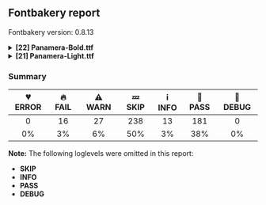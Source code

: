 ## Fontbakery report

Fontbakery version: 0.8.13

<details><summary><b>[22] Panamera-Bold.ttf</b></summary><div><details><summary>🔥 <b>FAIL:</b> Check the OS/2 usWeightClass is appropriate for the font's best SubFamily name. (<a href="https://font-bakery.readthedocs.io/en/stable/fontbakery/profiles/googlefonts.html#com.google.fonts/check/usweightclass">com.google.fonts/check/usweightclass</a>)</summary><div>


* 🔥 **FAIL** Best SubFamily name is 'Bold'. Expected OS/2 usWeightClass is 700, got 400. [code: bad-value]
</div></details><details><summary>🔥 <b>FAIL:</b> Check copyright namerecords match license file. (<a href="https://font-bakery.readthedocs.io/en/stable/fontbakery/profiles/googlefonts.html#com.google.fonts/check/name/license">com.google.fonts/check/name/license</a>)</summary><div>


* 🔥 **FAIL** Font lacks NameID 13 (LICENSE DESCRIPTION). A proper licensing entry must be set. [code: missing]
</div></details><details><summary>🔥 <b>FAIL:</b> Check font follows the Google Fonts vertical metric schema (<a href="https://font-bakery.readthedocs.io/en/stable/fontbakery/profiles/googlefonts.html#com.google.fonts/check/vertical_metrics">com.google.fonts/check/vertical_metrics</a>)</summary><div>


* 🔥 **FAIL** OS/2.sTypoLineGap is "300" it should be 0 [code: bad-OS/2.sTypoLineGap]
</div></details><details><summary>🔥 <b>FAIL:</b> Name table records must not have trailing spaces. (<a href="https://font-bakery.readthedocs.io/en/stable/fontbakery/profiles/universal.html#com.google.fonts/check/name/trailing_spaces">com.google.fonts/check/name/trailing_spaces</a>)</summary><div>


* 🔥 **FAIL** Name table record with key = (3, 1, 1033, 256) has trailing spaces that must be removed: 'Alternate aName: ' [code: trailing-space]
* 🔥 **FAIL** Name table record with key = (3, 1, 1033, 257) has trailing spaces that must be removed: 'Alternate fName: ' [code: trailing-space]
</div></details><details><summary>🔥 <b>FAIL:</b> Checking OS/2 usWinAscent & usWinDescent. (<a href="https://font-bakery.readthedocs.io/en/stable/fontbakery/profiles/universal.html#com.google.fonts/check/family/win_ascent_and_descent">com.google.fonts/check/family/win_ascent_and_descent</a>)</summary><div>


* 🔥 **FAIL** OS/2.usWinAscent value should be equal or greater than 1263, but got 1000 instead [code: ascent]
* 🔥 **FAIL** OS/2.usWinDescent value should be equal or greater than 414, but got 200 instead. [code: descent]
</div></details><details><summary>🔥 <b>FAIL:</b> Checking OS/2 Metrics match hhea Metrics. (<a href="https://font-bakery.readthedocs.io/en/stable/fontbakery/profiles/universal.html#com.google.fonts/check/os2_metrics_match_hhea">com.google.fonts/check/os2_metrics_match_hhea</a>)</summary><div>


* 🔥 **FAIL** OS/2 sTypoLineGap (300) and hhea lineGap (0) must be equal. [code: lineGap]
</div></details><details><summary>🔥 <b>FAIL:</b> Do we have the latest version of FontBakery installed? (<a href="https://font-bakery.readthedocs.io/en/stable/fontbakery/profiles/universal.html#com.google.fonts/check/fontbakery_version">com.google.fonts/check/fontbakery_version</a>)</summary><div>


* 🔥 **FAIL** Current Font Bakery version is 0.8.13, while a newer 0.9.0 is already available. Please upgrade it with 'pip install -U fontbakery' [code: outdated-fontbakery]
</div></details><details><summary>🔥 <b>FAIL:</b> Ensure soft_dotted characters lose their dot when combined with marks that replace the dot. (<a href="https://font-bakery.readthedocs.io/en/stable/fontbakery/profiles/universal.html#com.google.fonts/check/soft_dotted">com.google.fonts/check/soft_dotted</a>)</summary><div>


* 🔥 **FAIL** The dot of soft dotted characters used in orthographies must disappear in the following strings: i̊ i̋ į̀ į́ į̂ į̃ į̄ į̌ ị̀ ị́ ị̂ ị̃ ị̄

The dot of soft dotted characters should disappear in other cases, for example: i̇ ǐ i̒ i̦̇ i̦̊ i̦̋ ǐ̦ i̦̒ i̧̇ i̧̊ i̧̋ ǐ̧ i̧̒ i̮̇ i̮̊ i̮̋ ǐ̮ i̮̒ i̱̇ i̱̊ [code: soft-dotted]
</div></details><details><summary>⚠ <b>WARN:</b> Checking OS/2 achVendID. (<a href="https://font-bakery.readthedocs.io/en/stable/fontbakery/profiles/googlefonts.html#com.google.fonts/check/vendor_id">com.google.fonts/check/vendor_id</a>)</summary><div>


* ⚠ **WARN** OS/2 VendorID value 'NONE' is not yet recognized. If you registered it recently, then it's safe to ignore this warning message. Otherwise, you should set it to your own unique 4 character code, and register it with Microsoft at https://www.microsoft.com/typography/links/vendorlist.aspx
 [code: unknown]
</div></details><details><summary>⚠ <b>WARN:</b> Are there caret positions declared for every ligature? (<a href="https://font-bakery.readthedocs.io/en/stable/fontbakery/profiles/googlefonts.html#com.google.fonts/check/ligature_carets">com.google.fonts/check/ligature_carets</a>)</summary><div>


* ⚠ **WARN** This font lacks caret position values for ligature glyphs on its GDEF table. [code: lacks-caret-pos]
</div></details><details><summary>⚠ <b>WARN:</b> Is there kerning info for non-ligated sequences? (<a href="https://font-bakery.readthedocs.io/en/stable/fontbakery/profiles/googlefonts.html#com.google.fonts/check/kerning_for_non_ligated_sequences">com.google.fonts/check/kerning_for_non_ligated_sequences</a>)</summary><div>


* ⚠ **WARN** GPOS table lacks kerning info for the following non-ligated sequences:

	- f + f

	- f + l

	- l + f

	- f + i 

	- i + l [code: lacks-kern-info]
</div></details><details><summary>⚠ <b>WARN:</b> Ensure fonts have ScriptLangTags declared on the 'meta' table. (<a href="https://font-bakery.readthedocs.io/en/stable/fontbakery/profiles/googlefonts.html#com.google.fonts/check/meta/script_lang_tags">com.google.fonts/check/meta/script_lang_tags</a>)</summary><div>


* ⚠ **WARN** This font file does not have a 'meta' table. [code: lacks-meta-table]
</div></details><details><summary>⚠ <b>WARN:</b> Check font contains no unreachable glyphs (<a href="https://font-bakery.readthedocs.io/en/stable/fontbakery/profiles/universal.html#com.google.fonts/check/unreachable_glyphs">com.google.fonts/check/unreachable_glyphs</a>)</summary><div>


* ⚠ **WARN** The following glyphs could not be reached by codepoint or substitution rules:

	- IJacute

	- uni01CE.ss01

	- uni030C.alt 

	- whiteCtircle
 [code: unreachable-glyphs]
</div></details><details><summary>⚠ <b>WARN:</b> Check if each glyph has the recommended amount of contours. (<a href="https://font-bakery.readthedocs.io/en/stable/fontbakery/profiles/universal.html#com.google.fonts/check/contour_count">com.google.fonts/check/contour_count</a>)</summary><div>


* ⚠ **WARN** This check inspects the glyph outlines and detects the total number of contours in each of them. The expected values are infered from the typical ammounts of contours observed in a large collection of reference font families. The divergences listed below may simply indicate a significantly different design on some of your glyphs. On the other hand, some of these may flag actual bugs in the font such as glyphs mapped to an incorrect codepoint. Please consider reviewing the design and codepoint assignment of these to make sure they are correct.

The following glyphs do not have the recommended number of contours:

	- Glyph name: uni00AD	Contours detected: 1	Expected: 0

	- Glyph name: ae	Contours detected: 4	Expected: 3

	- Glyph name: aogonek	Contours detected: 3	Expected: 2

	- Glyph name: eogonek	Contours detected: 3	Expected: 2

	- Glyph name: oe	Contours detected: 4	Expected: 3

	- Glyph name: Uogonek	Contours detected: 2	Expected: 1

	- Glyph name: uogonek	Contours detected: 2	Expected: 1

	- Glyph name: uni01EA	Contours detected: 3	Expected: 2

	- Glyph name: uni01EB	Contours detected: 3	Expected: 2

	- Glyph name: aeacute	Contours detected: 5	Expected: 4

	- Glyph name: uni1E08	Contours detected: 3	Expected: 2

	- Glyph name: uni1E09	Contours detected: 3	Expected: 2

	- Glyph name: uni1E1C	Contours detected: 3	Expected: 2

	- Glyph name: uni1E1D	Contours detected: 4	Expected: 3

	- Glyph name: Uogonek	Contours detected: 2	Expected: 1

	- Glyph name: ae	Contours detected: 4	Expected: 3

	- Glyph name: aeacute	Contours detected: 5	Expected: 4

	- Glyph name: aogonek	Contours detected: 3	Expected: 2

	- Glyph name: eogonek	Contours detected: 3	Expected: 2

	- Glyph name: fi	Contours detected: 1	Expected: 3

	- Glyph name: oe	Contours detected: 4	Expected: 3

	- Glyph name: uni00AD	Contours detected: 1	Expected: 0

	- Glyph name: uni1E08	Contours detected: 3	Expected: 2

	- Glyph name: uni1E09	Contours detected: 3	Expected: 2

	- Glyph name: uni1E1C	Contours detected: 3	Expected: 2

	- Glyph name: uni1E1D	Contours detected: 4	Expected: 3 

	- Glyph name: uogonek	Contours detected: 2	Expected: 1
 [code: contour-count]
</div></details><details><summary>⚠ <b>WARN:</b> Does the font contain a soft hyphen? (<a href="https://font-bakery.readthedocs.io/en/stable/fontbakery/profiles/universal.html#com.google.fonts/check/soft_hyphen">com.google.fonts/check/soft_hyphen</a>)</summary><div>


* ⚠ **WARN** This font has a 'Soft Hyphen' character. [code: softhyphen]
</div></details><details><summary>⚠ <b>WARN:</b> Ensure dotted circle glyph is present and can attach marks. (<a href="https://font-bakery.readthedocs.io/en/stable/fontbakery/profiles/universal.html#com.google.fonts/check/dotted_circle">com.google.fonts/check/dotted_circle</a>)</summary><div>


* ⚠ **WARN** No dotted circle glyph present [code: missing-dotted-circle]
</div></details><details><summary>⚠ <b>WARN:</b> Check math signs have the same width. (<a href="https://font-bakery.readthedocs.io/en/stable/fontbakery/profiles/universal.html#com.google.fonts/check/math_signs_width">com.google.fonts/check/math_signs_width</a>)</summary><div>


* ⚠ **WARN** The most common width is 600 among a set of 11 math glyphs.
The following math glyphs have a different width, though:

Width = 667:
logicalnot

Width = 820:
minus
 [code: width-outliers]
</div></details><details><summary>⚠ <b>WARN:</b> Checking Vertical Metric Linegaps. (<a href="https://font-bakery.readthedocs.io/en/stable/fontbakery/profiles/universal.html#com.google.fonts/check/linegaps">com.google.fonts/check/linegaps</a>)</summary><div>


* ⚠ **WARN** OS/2 sTypoLineGap is not equal to 0. [code: OS/2]
</div></details><details><summary>⚠ <b>WARN:</b> Are there any misaligned on-curve points? (<a href="https://font-bakery.readthedocs.io/en/stable/fontbakery/profiles/<Section: Outline Correctness Checks>.html#com.google.fonts/check/outline_alignment_miss">com.google.fonts/check/outline_alignment_miss</a>)</summary><div>


* ⚠ **WARN** The following glyphs have on-curve points which have potentially incorrect y coordinates:

	* numbersign (U+0023): X=523.0,Y=-2.0 (should be at baseline 0?)

	* numbersign (U+0023): X=366.0,Y=-2.0 (should be at baseline 0?)

	* numbersign (U+0023): X=218.0,Y=-2.0 (should be at baseline 0?)

	* numbersign (U+0023): X=62.0,Y=-2.0 (should be at baseline 0?)

	* dollar (U+0024): X=385.0,Y=702.0 (should be at cap-height 700?)

	* ampersand (U+0026): X=636.5,Y=2.0 (should be at baseline 0?)

	* ampersand (U+0026): X=457.0,Y=1.5 (should be at baseline 0?)

	* colon (U+003A): X=45.0,Y=-1.0 (should be at baseline 0?)

	* colon (U+003A): X=225.0,Y=-1.0 (should be at baseline 0?)

	* semicolon (U+003B): X=133.0,Y=2.0 (should be at baseline 0?)

	* semicolon (U+003B): X=71.0,Y=2.0 (should be at baseline 0?)

	* semicolon (U+003B): X=249.0,Y=2.0 (should be at baseline 0?)

	* question (U+003F): X=172.5,Y=701.5 (should be at cap-height 700?)

	* M (U+004D): X=243.0,Y=701.0 (should be at cap-height 700?)

	* M (U+004D): X=691.0,Y=701.0 (should be at cap-height 700?)

	* f (U+0066): X=7.0,Y=501.0 (should be at x-height 500?)

	* f (U+0066): X=93.0,Y=501.0 (should be at x-height 500?)

	* f (U+0066): X=274.0,Y=501.0 (should be at x-height 500?)

	* f (U+0066): X=402.0,Y=501.0 (should be at x-height 500?)

	* sterling (U+00A3): X=250.0,Y=700.5 (should be at cap-height 700?)

	* section (U+00A7): X=148.0,Y=-199.5 (should be at descender -200?)

	* plusminus (U+00B1): X=36.0,Y=-1.0 (should be at baseline 0?)

	* plusminus (U+00B1): X=563.0,Y=-1.0 (should be at baseline 0?)

	* uni00B2 (U+00B2): X=119.0,Y=698.0 (should be at cap-height 700?)

	* cedilla (U+00B8): X=200.0,Y=-198.0 (should be at descender -200?)

	* questiondown (U+00BF): X=340.5,Y=-198.5 (should be at descender -200?)

	* Ccedilla (U+00C7): X=297.0,Y=-198.0 (should be at descender -200?)

	* ccedilla (U+00E7): X=195.0,Y=-198.0 (should be at descender -200?)

	* eth (U+00F0): X=346.0,Y=698.0 (should be at cap-height 700?)

	* divide (U+00F7): X=207.0,Y=-1.0 (should be at baseline 0?)

	* divide (U+00F7): X=387.0,Y=-1.0 (should be at baseline 0?)

	* Lcaron (U+013D): X=430.0,Y=701.0 (should be at cap-height 700?)

	* Scedilla (U+015E): X=204.0,Y=-198.0 (should be at descender -200?)

	* scedilla (U+015F): X=150.0,Y=-198.0 (should be at descender -200?)

	* uni0162 (U+0162): X=242.0,Y=-198.0 (should be at descender -200?)

	* uni0163 (U+0163): X=161.0,Y=-198.0 (should be at descender -200?)

	* uni0327 (U+0327): X=200.0,Y=-198.0 (should be at descender -200?)

	* uni1E08 (U+1E08): X=297.0,Y=-198.0 (should be at descender -200?)

	* uni1E09 (U+1E09): X=195.0,Y=-198.0 (should be at descender -200?)

	* uni1E1C (U+1E1C): X=236.0,Y=-198.0 (should be at descender -200?)

	* uni1E1D (U+1E1D): X=185.0,Y=-198.0 (should be at descender -200?)

	* uni1E42 (U+1E42): X=243.0,Y=701.0 (should be at cap-height 700?)

	* uni1E42 (U+1E42): X=691.0,Y=701.0 (should be at cap-height 700?)

	* uni2088 (U+2088): X=173.0,Y=-2.0 (should be at baseline 0?)

	* uni2088 (U+2088): X=173.0,Y=-2.0 (should be at baseline 0?)

	* uni2105 (U+2105): X=335.5,Y=701.5 (should be at cap-height 700?)

	* uni2106 (U+2106): X=335.5,Y=701.5 (should be at cap-height 700?)

	* trademark (U+2122): X=405.0,Y=698.0 (should be at cap-height 700?)

	* trademark (U+2122): X=515.0,Y=699.0 (should be at cap-height 700?)

	* trademark (U+2122): X=702.0,Y=699.0 (should be at cap-height 700?)

	* trademark (U+2122): X=811.0,Y=698.0 (should be at cap-height 700?)

	* trademark (U+2122): X=65.0,Y=698.0 (should be at cap-height 700?)

	* trademark (U+2122): X=352.0,Y=698.0 (should be at cap-height 700?)

	* partialdiff (U+2202): X=169.0,Y=-0.5 (should be at baseline 0?)

	* product (U+220F): X=1.0,Y=699.0 (should be at cap-height 700?)

	* product (U+220F): X=687.0,Y=699.0 (should be at cap-height 700?)

	* summation (U+2211): X=60.0,Y=699.0 (should be at cap-height 700?) 

	* summation (U+2211): X=678.0,Y=699.0 (should be at cap-height 700?) [code: found-misalignments]
</div></details><details><summary>⚠ <b>WARN:</b> Do any segments have colinear vectors? (<a href="https://font-bakery.readthedocs.io/en/stable/fontbakery/profiles/<Section: Outline Correctness Checks>.html#com.google.fonts/check/outline_colinear_vectors">com.google.fonts/check/outline_colinear_vectors</a>)</summary><div>


* ⚠ **WARN** The following glyphs have colinear vectors:

	* b (U+0062): L<<183.0,83.0>--<188.0,26.0>> -> L<<188.0,26.0>--<188.0,0.0>>

	* b (U+0062): L<<188.0,700.0>--<188.0,490.0>> -> L<<188.0,490.0>--<181.0,409.0>>

	* d (U+0064): L<<450.0,0.0>--<450.0,26.0>> -> L<<450.0,26.0>--<455.0,83.0>>

	* d (U+0064): L<<457.0,409.0>--<450.0,490.0>> -> L<<450.0,490.0>--<450.0,700.0>>

	* dcaron (U+010F): L<<450.0,0.0>--<450.0,26.0>> -> L<<450.0,26.0>--<455.0,83.0>>

	* dcaron (U+010F): L<<457.0,409.0>--<450.0,490.0>> -> L<<450.0,490.0>--<450.0,700.0>>

	* dcroat (U+0111): L<<450.0,0.0>--<450.0,26.0>> -> L<<450.0,26.0>--<455.0,83.0>>

	* dcroat (U+0111): L<<457.0,409.0>--<450.0,490.0>> -> L<<450.0,490.0>--<450.0,538.0>>

	* dmacronbelow (U+1E0F): L<<450.0,0.0>--<450.0,26.0>> -> L<<450.0,26.0>--<455.0,83.0>>

	* dmacronbelow (U+1E0F): L<<457.0,409.0>--<450.0,490.0>> -> L<<450.0,490.0>--<450.0,700.0>>

	* eng (U+014B): L<<570.0,294.0>--<570.0,0.0>> -> L<<570.0,0.0>--<570.0,-65.0>>

	* exclam (U+0021): L<<244.0,730.0>--<243.0,577.0>> -> L<<243.0,577.0>--<223.0,218.0>>

	* exclam (U+0021): L<<87.0,218.0>--<66.0,577.0>> -> L<<66.0,577.0>--<66.0,730.0>>

	* exclamdown (U+00A1): L<<223.0,322.0>--<243.0,-37.0>> -> L<<243.0,-37.0>--<244.0,-190.0>>

	* exclamdown (U+00A1): L<<66.0,-190.0>--<66.0,-37.0>> -> L<<66.0,-37.0>--<87.0,322.0>>

	* g (U+0067): L<<450.0,8.0>--<450.0,43.0>> -> L<<450.0,43.0>--<454.0,84.0>>

	* g (U+0067): L<<455.0,417.0>--<450.0,474.0>> -> L<<450.0,474.0>--<450.0,500.0>>

	* gbreve (U+011F): L<<450.0,8.0>--<450.0,43.0>> -> L<<450.0,43.0>--<454.0,84.0>>

	* gbreve (U+011F): L<<455.0,417.0>--<450.0,474.0>> -> L<<450.0,474.0>--<450.0,500.0>>

	* gcaron (U+01E7): L<<450.0,8.0>--<450.0,43.0>> -> L<<450.0,43.0>--<454.0,84.0>>

	* gcaron (U+01E7): L<<455.0,417.0>--<450.0,474.0>> -> L<<450.0,474.0>--<450.0,500.0>>

	* gcircumflex (U+011D): L<<450.0,8.0>--<450.0,43.0>> -> L<<450.0,43.0>--<454.0,84.0>>

	* gcircumflex (U+011D): L<<455.0,417.0>--<450.0,474.0>> -> L<<450.0,474.0>--<450.0,500.0>>

	* gdotaccent (U+0121): L<<450.0,8.0>--<450.0,43.0>> -> L<<450.0,43.0>--<454.0,84.0>>

	* gdotaccent (U+0121): L<<455.0,417.0>--<450.0,474.0>> -> L<<450.0,474.0>--<450.0,500.0>>

	* p (U+0070): L<<181.0,91.0>--<188.0,10.0>> -> L<<188.0,10.0>--<188.0,-200.0>>

	* p (U+0070): L<<188.0,500.0>--<188.0,474.0>> -> L<<188.0,474.0>--<183.0,417.0>>

	* q (U+0071): L<<450.0,-200.0>--<450.0,10.0>> -> L<<450.0,10.0>--<457.0,91.0>>

	* q (U+0071): L<<455.0,417.0>--<450.0,474.0>> -> L<<450.0,474.0>--<450.0,500.0>>

	* uni0123 (U+0123): L<<450.0,8.0>--<450.0,43.0>> -> L<<450.0,43.0>--<454.0,84.0>>

	* uni0123 (U+0123): L<<455.0,417.0>--<450.0,474.0>> -> L<<450.0,474.0>--<450.0,500.0>>

	* uni1E0D (U+1E0D): L<<450.0,0.0>--<450.0,26.0>> -> L<<450.0,26.0>--<455.0,83.0>>

	* uni1E0D (U+1E0D): L<<457.0,409.0>--<450.0,490.0>> -> L<<450.0,490.0>--<450.0,700.0>>

	* uni1E21 (U+1E21): L<<450.0,8.0>--<450.0,43.0>> -> L<<450.0,43.0>--<454.0,84.0>> 

	* uni1E21 (U+1E21): L<<455.0,417.0>--<450.0,474.0>> -> L<<450.0,474.0>--<450.0,500.0>> [code: found-colinear-vectors]
</div></details><details><summary>⚠ <b>WARN:</b> Do outlines contain any jaggy segments? (<a href="https://font-bakery.readthedocs.io/en/stable/fontbakery/profiles/<Section: Outline Correctness Checks>.html#com.google.fonts/check/outline_jaggy_segments">com.google.fonts/check/outline_jaggy_segments</a>)</summary><div>


* ⚠ **WARN** The following glyphs have jaggy segments:

	* Ccedilla (U+00C7): L<<423.0,7.0>--<391.0,-49.0>>/B<<391.0,-49.0>-<398.0,-40.0>-<412.5,-33.5>> = 8.13010235415596

	* Scedilla (U+015E): L<<330.0,7.0>--<298.0,-49.0>>/B<<298.0,-49.0>-<305.0,-40.0>-<319.5,-33.5>> = 8.13010235415596

	* ccedilla (U+00E7): L<<321.0,7.0>--<289.0,-49.0>>/B<<289.0,-49.0>-<296.0,-40.0>-<310.5,-33.5>> = 8.13010235415596

	* cedilla (U+00B8): L<<326.0,7.0>--<294.0,-49.0>>/B<<294.0,-49.0>-<301.0,-40.0>-<315.5,-33.5>> = 8.13010235415596

	* scedilla (U+015F): L<<276.0,7.0>--<244.0,-49.0>>/B<<244.0,-49.0>-<251.0,-40.0>-<265.5,-33.5>> = 8.13010235415596

	* uni0162 (U+0162): L<<368.0,7.0>--<336.0,-49.0>>/B<<336.0,-49.0>-<343.0,-40.0>-<357.5,-33.5>> = 8.13010235415596

	* uni0163 (U+0163): L<<287.0,7.0>--<255.0,-49.0>>/B<<255.0,-49.0>-<262.0,-40.0>-<276.5,-33.5>> = 8.13010235415596

	* uni0327 (U+0327): L<<326.0,7.0>--<294.0,-49.0>>/B<<294.0,-49.0>-<301.0,-40.0>-<315.5,-33.5>> = 8.13010235415596

	* uni1E08 (U+1E08): L<<423.0,7.0>--<391.0,-49.0>>/B<<391.0,-49.0>-<398.0,-40.0>-<412.5,-33.5>> = 8.13010235415596

	* uni1E09 (U+1E09): L<<321.0,7.0>--<289.0,-49.0>>/B<<289.0,-49.0>-<296.0,-40.0>-<310.5,-33.5>> = 8.13010235415596

	* uni1E1C (U+1E1C): L<<362.0,7.0>--<330.0,-49.0>>/B<<330.0,-49.0>-<337.0,-40.0>-<351.5,-33.5>> = 8.13010235415596 

	* uni1E1D (U+1E1D): L<<311.0,7.0>--<279.0,-49.0>>/B<<279.0,-49.0>-<286.0,-40.0>-<300.5,-33.5>> = 8.13010235415596 [code: found-jaggy-segments]
</div></details><details><summary>⚠ <b>WARN:</b> Do outlines contain any semi-vertical or semi-horizontal lines? (<a href="https://font-bakery.readthedocs.io/en/stable/fontbakery/profiles/<Section: Outline Correctness Checks>.html#com.google.fonts/check/outline_semi_vertical">com.google.fonts/check/outline_semi_vertical</a>)</summary><div>


* ⚠ **WARN** The following glyphs have semi-vertical/semi-horizontal lines:

	* IJ (U+0132): L<<830.0,700.0>--<831.0,257.0>>

	* J (U+004A): L<<536.0,700.0>--<537.0,257.0>>

	* Jcircumflex (U+0134): L<<536.0,700.0>--<537.0,257.0>>

	* Lslash (U+0141): L<<35.0,283.0>--<34.0,408.0>>

	* M (U+004D): L<<50.0,700.0>--<243.0,701.0>>

	* M (U+004D): L<<691.0,701.0>--<884.0,700.0>>

	* U (U+0055): L<<33.0,228.0>--<34.0,700.0>>

	* U (U+0055): L<<588.0,700.0>--<589.0,228.0>>

	* Uacute (U+00DA): L<<33.0,228.0>--<34.0,700.0>>

	* Uacute (U+00DA): L<<588.0,700.0>--<589.0,228.0>>

	* Ubreve (U+016C): L<<33.0,228.0>--<34.0,700.0>>

	* Ubreve (U+016C): L<<588.0,700.0>--<589.0,228.0>>

	* Ucircumflex (U+00DB): L<<33.0,228.0>--<34.0,700.0>>

	* Ucircumflex (U+00DB): L<<588.0,700.0>--<589.0,228.0>>

	* Udieresis (U+00DC): L<<33.0,228.0>--<34.0,700.0>>

	* Udieresis (U+00DC): L<<588.0,700.0>--<589.0,228.0>>

	* Ugrave (U+00D9): L<<33.0,228.0>--<34.0,700.0>>

	* Ugrave (U+00D9): L<<588.0,700.0>--<589.0,228.0>>

	* Uhungarumlaut (U+0170): L<<33.0,228.0>--<34.0,700.0>>

	* Uhungarumlaut (U+0170): L<<588.0,700.0>--<589.0,228.0>>

	* Umacron (U+016A): L<<33.0,228.0>--<34.0,700.0>>

	* Umacron (U+016A): L<<588.0,700.0>--<589.0,228.0>>

	* Uogonek (U+0172): L<<33.0,228.0>--<34.0,700.0>>

	* Uogonek (U+0172): L<<588.0,700.0>--<589.0,228.0>>

	* Uring (U+016E): L<<33.0,228.0>--<34.0,700.0>>

	* Uring (U+016E): L<<588.0,700.0>--<589.0,228.0>>

	* Utilde (U+0168): L<<33.0,228.0>--<34.0,700.0>>

	* Utilde (U+0168): L<<588.0,700.0>--<589.0,228.0>>

	* at (U+0040): L<<431.0,325.0>--<271.0,326.0>>

	* b (U+0062): L<<36.0,0.0>--<35.0,700.0>>

	* d (U+0064): L<<603.0,700.0>--<602.0,0.0>>

	* dcaron (U+010F): L<<603.0,700.0>--<602.0,0.0>>

	* dcroat (U+0111): L<<603.0,538.0>--<602.0,0.0>>

	* dmacronbelow (U+1E0F): L<<603.0,700.0>--<602.0,0.0>>

	* exclam (U+0021): L<<244.0,730.0>--<243.0,577.0>>

	* exclamdown (U+00A1): L<<243.0,-37.0>--<244.0,-190.0>>

	* f (U+0066): L<<94.0,0.0>--<95.0,385.0>>

	* fi (U+FB01): L<<94.0,0.0>--<95.0,385.0>>

	* four (U+0034): L<<333.0,186.0>--<30.0,187.0>>

	* g (U+0067): L<<602.0,500.0>--<603.0,8.0>>

	* gbreve (U+011F): L<<602.0,500.0>--<603.0,8.0>>

	* gcaron (U+01E7): L<<602.0,500.0>--<603.0,8.0>>

	* gcircumflex (U+011D): L<<602.0,500.0>--<603.0,8.0>>

	* gdotaccent (U+0121): L<<602.0,500.0>--<603.0,8.0>>

	* lslash (U+0142): L<<419.0,512.0>--<420.0,389.0>>

	* lslash (U+0142): L<<53.0,284.0>--<52.0,407.0>>

	* p (U+0070): L<<35.0,-200.0>--<36.0,500.0>>

	* q (U+0071): L<<602.0,500.0>--<603.0,-200.0>>

	* thorn (U+00FE): L<<25.0,-191.0>--<26.0,761.0>>

	* uni0123 (U+0123): L<<602.0,500.0>--<603.0,8.0>>

	* uni1E0D (U+1E0D): L<<603.0,700.0>--<602.0,0.0>>

	* uni1E21 (U+1E21): L<<602.0,500.0>--<603.0,8.0>>

	* uni1E42 (U+1E42): L<<50.0,700.0>--<243.0,701.0>>

	* uni1E42 (U+1E42): L<<691.0,701.0>--<884.0,700.0>>

	* uni1E78 (U+1E78): L<<33.0,228.0>--<34.0,700.0>>

	* uni1E78 (U+1E78): L<<588.0,700.0>--<589.0,228.0>>

	* uni1E7A (U+1E7A): L<<33.0,228.0>--<34.0,700.0>>

	* uni1E7A (U+1E7A): L<<588.0,700.0>--<589.0,228.0>>

	* uni1EE4 (U+1EE4): L<<33.0,228.0>--<34.0,700.0>> 

	* uni1EE4 (U+1EE4): L<<588.0,700.0>--<589.0,228.0>> [code: found-semi-vertical]
</div></details><br></div></details><details><summary><b>[21] Panamera-Light.ttf</b></summary><div><details><summary>🔥 <b>FAIL:</b> Check the OS/2 usWeightClass is appropriate for the font's best SubFamily name. (<a href="https://font-bakery.readthedocs.io/en/stable/fontbakery/profiles/googlefonts.html#com.google.fonts/check/usweightclass">com.google.fonts/check/usweightclass</a>)</summary><div>


* 🔥 **FAIL** Best SubFamily name is 'Light'. Expected OS/2 usWeightClass is 300, got 400. [code: bad-value]
</div></details><details><summary>🔥 <b>FAIL:</b> Check copyright namerecords match license file. (<a href="https://font-bakery.readthedocs.io/en/stable/fontbakery/profiles/googlefonts.html#com.google.fonts/check/name/license">com.google.fonts/check/name/license</a>)</summary><div>


* 🔥 **FAIL** Font lacks NameID 13 (LICENSE DESCRIPTION). A proper licensing entry must be set. [code: missing]
</div></details><details><summary>🔥 <b>FAIL:</b> Check font follows the Google Fonts vertical metric schema (<a href="https://font-bakery.readthedocs.io/en/stable/fontbakery/profiles/googlefonts.html#com.google.fonts/check/vertical_metrics">com.google.fonts/check/vertical_metrics</a>)</summary><div>


* 🔥 **FAIL** OS/2.sTypoLineGap is "300" it should be 0 [code: bad-OS/2.sTypoLineGap]
</div></details><details><summary>🔥 <b>FAIL:</b> Name table records must not have trailing spaces. (<a href="https://font-bakery.readthedocs.io/en/stable/fontbakery/profiles/universal.html#com.google.fonts/check/name/trailing_spaces">com.google.fonts/check/name/trailing_spaces</a>)</summary><div>


* 🔥 **FAIL** Name table record with key = (3, 1, 1033, 256) has trailing spaces that must be removed: 'Alternate aName: ' [code: trailing-space]
* 🔥 **FAIL** Name table record with key = (3, 1, 1033, 257) has trailing spaces that must be removed: 'Alternate fName: ' [code: trailing-space]
</div></details><details><summary>🔥 <b>FAIL:</b> Checking OS/2 usWinAscent & usWinDescent. (<a href="https://font-bakery.readthedocs.io/en/stable/fontbakery/profiles/universal.html#com.google.fonts/check/family/win_ascent_and_descent">com.google.fonts/check/family/win_ascent_and_descent</a>)</summary><div>


* 🔥 **FAIL** OS/2.usWinAscent value should be equal or greater than 1263, but got 1000 instead [code: ascent]
* 🔥 **FAIL** OS/2.usWinDescent value should be equal or greater than 414, but got 200 instead. [code: descent]
</div></details><details><summary>🔥 <b>FAIL:</b> Checking OS/2 Metrics match hhea Metrics. (<a href="https://font-bakery.readthedocs.io/en/stable/fontbakery/profiles/universal.html#com.google.fonts/check/os2_metrics_match_hhea">com.google.fonts/check/os2_metrics_match_hhea</a>)</summary><div>


* 🔥 **FAIL** OS/2 sTypoLineGap (300) and hhea lineGap (0) must be equal. [code: lineGap]
</div></details><details><summary>🔥 <b>FAIL:</b> Do we have the latest version of FontBakery installed? (<a href="https://font-bakery.readthedocs.io/en/stable/fontbakery/profiles/universal.html#com.google.fonts/check/fontbakery_version">com.google.fonts/check/fontbakery_version</a>)</summary><div>


* 🔥 **FAIL** Current Font Bakery version is 0.8.13, while a newer 0.9.0 is already available. Please upgrade it with 'pip install -U fontbakery' [code: outdated-fontbakery]
</div></details><details><summary>🔥 <b>FAIL:</b> Ensure soft_dotted characters lose their dot when combined with marks that replace the dot. (<a href="https://font-bakery.readthedocs.io/en/stable/fontbakery/profiles/universal.html#com.google.fonts/check/soft_dotted">com.google.fonts/check/soft_dotted</a>)</summary><div>


* 🔥 **FAIL** The dot of soft dotted characters used in orthographies must disappear in the following strings: i̊ i̋ į̀ į́ į̂ į̃ į̄ į̌ ị̀ ị́ ị̂ ị̃ ị̄

The dot of soft dotted characters should disappear in other cases, for example: i̇ ǐ i̒ i̦̇ i̦̊ i̦̋ ǐ̦ i̦̒ i̧̇ i̧̊ i̧̋ ǐ̧ i̧̒ i̮̇ i̮̊ i̮̋ ǐ̮ i̮̒ i̱̇ i̱̊ [code: soft-dotted]
</div></details><details><summary>⚠ <b>WARN:</b> Checking OS/2 achVendID. (<a href="https://font-bakery.readthedocs.io/en/stable/fontbakery/profiles/googlefonts.html#com.google.fonts/check/vendor_id">com.google.fonts/check/vendor_id</a>)</summary><div>


* ⚠ **WARN** OS/2 VendorID value 'NONE' is not yet recognized. If you registered it recently, then it's safe to ignore this warning message. Otherwise, you should set it to your own unique 4 character code, and register it with Microsoft at https://www.microsoft.com/typography/links/vendorlist.aspx
 [code: unknown]
</div></details><details><summary>⚠ <b>WARN:</b> Are there caret positions declared for every ligature? (<a href="https://font-bakery.readthedocs.io/en/stable/fontbakery/profiles/googlefonts.html#com.google.fonts/check/ligature_carets">com.google.fonts/check/ligature_carets</a>)</summary><div>


* ⚠ **WARN** This font lacks caret position values for ligature glyphs on its GDEF table. [code: lacks-caret-pos]
</div></details><details><summary>⚠ <b>WARN:</b> Is there kerning info for non-ligated sequences? (<a href="https://font-bakery.readthedocs.io/en/stable/fontbakery/profiles/googlefonts.html#com.google.fonts/check/kerning_for_non_ligated_sequences">com.google.fonts/check/kerning_for_non_ligated_sequences</a>)</summary><div>


* ⚠ **WARN** GPOS table lacks kerning info for the following non-ligated sequences:

	- f + f

	- f + l

	- l + f

	- f + i 

	- i + l [code: lacks-kern-info]
</div></details><details><summary>⚠ <b>WARN:</b> Ensure fonts have ScriptLangTags declared on the 'meta' table. (<a href="https://font-bakery.readthedocs.io/en/stable/fontbakery/profiles/googlefonts.html#com.google.fonts/check/meta/script_lang_tags">com.google.fonts/check/meta/script_lang_tags</a>)</summary><div>


* ⚠ **WARN** This font file does not have a 'meta' table. [code: lacks-meta-table]
</div></details><details><summary>⚠ <b>WARN:</b> Check font contains no unreachable glyphs (<a href="https://font-bakery.readthedocs.io/en/stable/fontbakery/profiles/universal.html#com.google.fonts/check/unreachable_glyphs">com.google.fonts/check/unreachable_glyphs</a>)</summary><div>


* ⚠ **WARN** The following glyphs could not be reached by codepoint or substitution rules:

	- IJacute

	- uni01CE.ss01

	- uni030C.alt 

	- whiteCtircle
 [code: unreachable-glyphs]
</div></details><details><summary>⚠ <b>WARN:</b> Check if each glyph has the recommended amount of contours. (<a href="https://font-bakery.readthedocs.io/en/stable/fontbakery/profiles/universal.html#com.google.fonts/check/contour_count">com.google.fonts/check/contour_count</a>)</summary><div>


* ⚠ **WARN** This check inspects the glyph outlines and detects the total number of contours in each of them. The expected values are infered from the typical ammounts of contours observed in a large collection of reference font families. The divergences listed below may simply indicate a significantly different design on some of your glyphs. On the other hand, some of these may flag actual bugs in the font such as glyphs mapped to an incorrect codepoint. Please consider reviewing the design and codepoint assignment of these to make sure they are correct.

The following glyphs do not have the recommended number of contours:

	- Glyph name: uni00AD	Contours detected: 1	Expected: 0

	- Glyph name: ae	Contours detected: 4	Expected: 3

	- Glyph name: aogonek	Contours detected: 3	Expected: 2

	- Glyph name: eogonek	Contours detected: 3	Expected: 2

	- Glyph name: oe	Contours detected: 4	Expected: 3

	- Glyph name: Uogonek	Contours detected: 2	Expected: 1

	- Glyph name: uogonek	Contours detected: 2	Expected: 1

	- Glyph name: uni01EA	Contours detected: 3	Expected: 2

	- Glyph name: uni01EB	Contours detected: 3	Expected: 2

	- Glyph name: aeacute	Contours detected: 5	Expected: 4

	- Glyph name: uni1E08	Contours detected: 3	Expected: 2

	- Glyph name: uni1E09	Contours detected: 3	Expected: 2

	- Glyph name: uni1E1C	Contours detected: 3	Expected: 2

	- Glyph name: uni1E1D	Contours detected: 4	Expected: 3

	- Glyph name: Uogonek	Contours detected: 2	Expected: 1

	- Glyph name: ae	Contours detected: 4	Expected: 3

	- Glyph name: aeacute	Contours detected: 5	Expected: 4

	- Glyph name: aogonek	Contours detected: 3	Expected: 2

	- Glyph name: eogonek	Contours detected: 3	Expected: 2

	- Glyph name: fi	Contours detected: 1	Expected: 3

	- Glyph name: oe	Contours detected: 4	Expected: 3

	- Glyph name: uni00AD	Contours detected: 1	Expected: 0

	- Glyph name: uni1E08	Contours detected: 3	Expected: 2

	- Glyph name: uni1E09	Contours detected: 3	Expected: 2

	- Glyph name: uni1E1C	Contours detected: 3	Expected: 2

	- Glyph name: uni1E1D	Contours detected: 4	Expected: 3 

	- Glyph name: uogonek	Contours detected: 2	Expected: 1
 [code: contour-count]
</div></details><details><summary>⚠ <b>WARN:</b> Does the font contain a soft hyphen? (<a href="https://font-bakery.readthedocs.io/en/stable/fontbakery/profiles/universal.html#com.google.fonts/check/soft_hyphen">com.google.fonts/check/soft_hyphen</a>)</summary><div>


* ⚠ **WARN** This font has a 'Soft Hyphen' character. [code: softhyphen]
</div></details><details><summary>⚠ <b>WARN:</b> Ensure dotted circle glyph is present and can attach marks. (<a href="https://font-bakery.readthedocs.io/en/stable/fontbakery/profiles/universal.html#com.google.fonts/check/dotted_circle">com.google.fonts/check/dotted_circle</a>)</summary><div>


* ⚠ **WARN** No dotted circle glyph present [code: missing-dotted-circle]
</div></details><details><summary>⚠ <b>WARN:</b> Check math signs have the same width. (<a href="https://font-bakery.readthedocs.io/en/stable/fontbakery/profiles/universal.html#com.google.fonts/check/math_signs_width">com.google.fonts/check/math_signs_width</a>)</summary><div>


* ⚠ **WARN** The most common width is 600 among a set of 11 math glyphs.
The following math glyphs have a different width, though:

Width = 667:
logicalnot

Width = 820:
minus
 [code: width-outliers]
</div></details><details><summary>⚠ <b>WARN:</b> Checking Vertical Metric Linegaps. (<a href="https://font-bakery.readthedocs.io/en/stable/fontbakery/profiles/universal.html#com.google.fonts/check/linegaps">com.google.fonts/check/linegaps</a>)</summary><div>


* ⚠ **WARN** OS/2 sTypoLineGap is not equal to 0. [code: OS/2]
</div></details><details><summary>⚠ <b>WARN:</b> Do any segments have colinear vectors? (<a href="https://font-bakery.readthedocs.io/en/stable/fontbakery/profiles/<Section: Outline Correctness Checks>.html#com.google.fonts/check/outline_colinear_vectors">com.google.fonts/check/outline_colinear_vectors</a>)</summary><div>


* ⚠ **WARN** The following glyphs have colinear vectors:

	* exclam (U+0021): L<<142.0,214.0>--<123.0,608.0>> -> L<<123.0,608.0>--<123.0,731.0>>

	* exclam (U+0021): L<<187.0,731.0>--<187.0,608.0>> -> L<<187.0,608.0>--<168.0,214.0>>

	* exclamdown (U+00A1): L<<123.0,-191.0>--<123.0,-68.0>> -> L<<123.0,-68.0>--<142.0,326.0>>

	* exclamdown (U+00A1): L<<168.0,326.0>--<187.0,-68.0>> -> L<<187.0,-68.0>--<187.0,-191.0>> 

	* thorn (U+00FE): L<<74.0,177.0>--<81.0,96.0>> -> L<<81.0,96.0>--<81.0,-238.0>> [code: found-colinear-vectors]
</div></details><details><summary>⚠ <b>WARN:</b> Do outlines contain any jaggy segments? (<a href="https://font-bakery.readthedocs.io/en/stable/fontbakery/profiles/<Section: Outline Correctness Checks>.html#com.google.fonts/check/outline_jaggy_segments">com.google.fonts/check/outline_jaggy_segments</a>)</summary><div>


* ⚠ **WARN** The following glyphs have jaggy segments:

	* G (U+0047): L<<661.0,0.0>--<661.0,248.0>>/B<<661.0,248.0>-<651.0,173.0>-<617.0,116.0>> = 7.594643368591447

	* Gbreve (U+011E): L<<661.0,0.0>--<661.0,248.0>>/B<<661.0,248.0>-<651.0,173.0>-<617.0,116.0>> = 7.594643368591447

	* Gcaron (U+01E6): L<<661.0,0.0>--<661.0,248.0>>/B<<661.0,248.0>-<651.0,173.0>-<617.0,116.0>> = 7.594643368591447

	* Gcircumflex (U+011C): L<<661.0,0.0>--<661.0,248.0>>/B<<661.0,248.0>-<651.0,173.0>-<617.0,116.0>> = 7.594643368591447

	* Gdotaccent (U+0120): L<<661.0,0.0>--<661.0,248.0>>/B<<661.0,248.0>-<651.0,173.0>-<617.0,116.0>> = 7.594643368591447

	* at (U+0040): B<<680.0,32.0>-<644.0,64.0>-<644.0,150.0>>/B<<644.0,150.0>-<635.0,88.0>-<607.5,51.5>> = 8.259437979878793

	* b (U+0062): B<<128.5,80.0>-<101.0,121.0>-<89.0,168.0>>/L<<89.0,168.0>--<95.0,118.0>> = 7.479946565572559

	* b (U+0062): L<<95.0,398.0>--<87.0,327.0>>/B<<87.0,327.0>-<99.0,375.0>-<126.5,417.5>> = 7.607495719096593

	* d (U+0064): B<<456.5,417.5>-<484.0,375.0>-<496.0,327.0>>/L<<496.0,327.0>--<488.0,398.0>> = 7.607495719096593

	* d (U+0064): L<<488.0,118.0>--<494.0,168.0>>/B<<494.0,168.0>-<482.0,121.0>-<454.5,80.0>> = 7.479946565572559

	* dcaron (U+010F): B<<456.5,417.5>-<484.0,375.0>-<496.0,327.0>>/L<<496.0,327.0>--<488.0,398.0>> = 7.607495719096593

	* dcaron (U+010F): L<<488.0,118.0>--<494.0,168.0>>/B<<494.0,168.0>-<482.0,121.0>-<454.5,80.0>> = 7.479946565572559

	* dcroat (U+0111): B<<456.5,417.5>-<484.0,375.0>-<496.0,327.0>>/L<<496.0,327.0>--<488.0,398.0>> = 7.607495719096593

	* dcroat (U+0111): L<<488.0,118.0>--<494.0,168.0>>/B<<494.0,168.0>-<482.0,121.0>-<454.5,80.0>> = 7.479946565572559

	* dmacronbelow (U+1E0F): B<<456.5,417.5>-<484.0,375.0>-<496.0,327.0>>/L<<496.0,327.0>--<488.0,398.0>> = 7.607495719096593

	* dmacronbelow (U+1E0F): L<<488.0,118.0>--<494.0,168.0>>/B<<494.0,168.0>-<482.0,121.0>-<454.5,80.0>> = 7.479946565572559

	* f (U+0066): L<<9.0,501.0>--<176.0,501.0>>/B<<176.0,501.0>-<115.0,511.0>-<86.5,547.5>> = 9.30994017498601

	* g (U+0067): B<<454.5,420.0>-<482.0,379.0>-<494.0,332.0>>/L<<494.0,332.0>--<488.0,382.0>> = 7.479946565572559

	* g (U+0067): L<<488.0,116.0>--<494.0,167.0>>/B<<494.0,167.0>-<482.0,120.0>-<454.0,79.0>> = 7.6128831704466275

	* gbreve (U+011F): B<<454.5,420.0>-<482.0,379.0>-<494.0,332.0>>/L<<494.0,332.0>--<488.0,382.0>> = 7.479946565572559

	* gbreve (U+011F): L<<488.0,116.0>--<494.0,167.0>>/B<<494.0,167.0>-<482.0,120.0>-<454.0,79.0>> = 7.6128831704466275

	* gcaron (U+01E7): B<<454.5,420.0>-<482.0,379.0>-<494.0,332.0>>/L<<494.0,332.0>--<488.0,382.0>> = 7.479946565572559

	* gcaron (U+01E7): L<<488.0,116.0>--<494.0,167.0>>/B<<494.0,167.0>-<482.0,120.0>-<454.0,79.0>> = 7.6128831704466275

	* gcircumflex (U+011D): B<<454.5,420.0>-<482.0,379.0>-<494.0,332.0>>/L<<494.0,332.0>--<488.0,382.0>> = 7.479946565572559

	* gcircumflex (U+011D): L<<488.0,116.0>--<494.0,167.0>>/B<<494.0,167.0>-<482.0,120.0>-<454.0,79.0>> = 7.6128831704466275

	* gdotaccent (U+0121): B<<454.5,420.0>-<482.0,379.0>-<494.0,332.0>>/L<<494.0,332.0>--<488.0,382.0>> = 7.479946565572559

	* gdotaccent (U+0121): L<<488.0,116.0>--<494.0,167.0>>/B<<494.0,167.0>-<482.0,120.0>-<454.0,79.0>> = 7.6128831704466275

	* p (U+0070): B<<126.5,82.5>-<99.0,125.0>-<87.0,173.0>>/L<<87.0,173.0>--<95.0,102.0>> = 7.607495719096593

	* p (U+0070): L<<95.0,382.0>--<89.0,332.0>>/B<<89.0,332.0>-<101.0,379.0>-<128.5,420.0>> = 7.479946565572559

	* q (U+0071): B<<454.5,420.0>-<482.0,379.0>-<494.0,332.0>>/L<<494.0,332.0>--<488.0,382.0>> = 7.479946565572559

	* q (U+0071): L<<488.0,102.0>--<496.0,173.0>>/B<<496.0,173.0>-<484.0,125.0>-<456.5,82.5>> = 7.607495719096593

	* r (U+0072): L<<94.0,500.0>--<94.0,331.0>>/B<<94.0,331.0>-<105.0,387.0>-<135.5,426.0>> = 11.113040535948294

	* racute (U+0155): L<<94.0,500.0>--<94.0,331.0>>/B<<94.0,331.0>-<105.0,387.0>-<135.5,426.0>> = 11.113040535948294

	* rcaron (U+0159): L<<94.0,500.0>--<94.0,331.0>>/B<<94.0,331.0>-<105.0,387.0>-<135.5,426.0>> = 11.113040535948294

	* rmacronbelow (U+1E5F): L<<94.0,500.0>--<94.0,331.0>>/B<<94.0,331.0>-<105.0,387.0>-<135.5,426.0>> = 11.113040535948294

	* thorn (U+00FE): B<<112.5,82.5>-<85.0,127.0>-<74.0,177.0>>/L<<74.0,177.0>--<81.0,96.0>> = 7.468202985274523

	* thorn (U+00FE): L<<81.0,376.0>--<74.0,307.0>>/B<<74.0,307.0>-<84.0,357.0>-<111.5,402.5>> = 5.517135978988034

	* u (U+0075): L<<476.0,1.0>--<476.0,146.0>>/B<<476.0,146.0>-<463.0,95.0>-<428.5,61.0>> = 14.300277449185575

	* uacute (U+00FA): L<<476.0,1.0>--<476.0,146.0>>/B<<476.0,146.0>-<463.0,95.0>-<428.5,61.0>> = 14.300277449185575

	* ubreve (U+016D): L<<476.0,1.0>--<476.0,146.0>>/B<<476.0,146.0>-<463.0,95.0>-<428.5,61.0>> = 14.300277449185575

	* ucircumflex (U+00FB): L<<476.0,1.0>--<476.0,146.0>>/B<<476.0,146.0>-<463.0,95.0>-<428.5,61.0>> = 14.300277449185575

	* udieresis (U+00FC): L<<476.0,1.0>--<476.0,146.0>>/B<<476.0,146.0>-<463.0,95.0>-<428.5,61.0>> = 14.300277449185575

	* ugrave (U+00F9): L<<476.0,1.0>--<476.0,146.0>>/B<<476.0,146.0>-<463.0,95.0>-<428.5,61.0>> = 14.300277449185575

	* uhungarumlaut (U+0171): L<<476.0,1.0>--<476.0,146.0>>/B<<476.0,146.0>-<463.0,95.0>-<428.5,61.0>> = 14.300277449185575

	* umacron (U+016B): L<<476.0,1.0>--<476.0,146.0>>/B<<476.0,146.0>-<463.0,95.0>-<428.5,61.0>> = 14.300277449185575

	* uni0122 (U+0122): L<<661.0,0.0>--<661.0,248.0>>/B<<661.0,248.0>-<651.0,173.0>-<617.0,116.0>> = 7.594643368591447

	* uni0123 (U+0123): B<<454.5,420.0>-<482.0,379.0>-<494.0,332.0>>/L<<494.0,332.0>--<488.0,382.0>> = 7.479946565572559

	* uni0123 (U+0123): L<<488.0,116.0>--<494.0,167.0>>/B<<494.0,167.0>-<482.0,120.0>-<454.0,79.0>> = 7.6128831704466275

	* uni0157 (U+0157): L<<94.0,500.0>--<94.0,331.0>>/B<<94.0,331.0>-<105.0,387.0>-<135.5,426.0>> = 11.113040535948294

	* uni03A9 (U+03A9): B<<627.0,88.5>-<594.0,55.0>-<550.0,44.0>>/L<<550.0,44.0>--<742.0,44.0>> = 14.036243467926484

	* uni1E0D (U+1E0D): B<<456.5,417.5>-<484.0,375.0>-<496.0,327.0>>/L<<496.0,327.0>--<488.0,398.0>> = 7.607495719096593

	* uni1E0D (U+1E0D): L<<488.0,118.0>--<494.0,168.0>>/B<<494.0,168.0>-<482.0,121.0>-<454.5,80.0>> = 7.479946565572559

	* uni1E20 (U+1E20): L<<661.0,0.0>--<661.0,248.0>>/B<<661.0,248.0>-<651.0,173.0>-<617.0,116.0>> = 7.594643368591447

	* uni1E21 (U+1E21): B<<454.5,420.0>-<482.0,379.0>-<494.0,332.0>>/L<<494.0,332.0>--<488.0,382.0>> = 7.479946565572559

	* uni1E21 (U+1E21): L<<488.0,116.0>--<494.0,167.0>>/B<<494.0,167.0>-<482.0,120.0>-<454.0,79.0>> = 7.6128831704466275

	* uni1E5B (U+1E5B): L<<94.0,500.0>--<94.0,331.0>>/B<<94.0,331.0>-<105.0,387.0>-<135.5,426.0>> = 11.113040535948294

	* uni1E79 (U+1E79): L<<476.0,1.0>--<476.0,146.0>>/B<<476.0,146.0>-<463.0,95.0>-<428.5,61.0>> = 14.300277449185575

	* uni1E7B (U+1E7B): L<<476.0,1.0>--<476.0,146.0>>/B<<476.0,146.0>-<463.0,95.0>-<428.5,61.0>> = 14.300277449185575

	* uni1EE5 (U+1EE5): L<<476.0,1.0>--<476.0,146.0>>/B<<476.0,146.0>-<463.0,95.0>-<428.5,61.0>> = 14.300277449185575

	* uni2126 (U+2126): B<<627.0,88.5>-<594.0,55.0>-<550.0,44.0>>/L<<550.0,44.0>--<742.0,44.0>> = 14.036243467926484

	* uogonek (U+0173): L<<476.0,1.0>--<476.0,146.0>>/B<<476.0,146.0>-<463.0,95.0>-<428.5,61.0>> = 14.300277449185575

	* uring (U+016F): L<<476.0,1.0>--<476.0,146.0>>/B<<476.0,146.0>-<463.0,95.0>-<428.5,61.0>> = 14.300277449185575 

	* utilde (U+0169): L<<476.0,1.0>--<476.0,146.0>>/B<<476.0,146.0>-<463.0,95.0>-<428.5,61.0>> = 14.300277449185575 [code: found-jaggy-segments]
</div></details><details><summary>⚠ <b>WARN:</b> Do outlines contain any semi-vertical or semi-horizontal lines? (<a href="https://font-bakery.readthedocs.io/en/stable/fontbakery/profiles/<Section: Outline Correctness Checks>.html#com.google.fonts/check/outline_semi_vertical">com.google.fonts/check/outline_semi_vertical</a>)</summary><div>


* ⚠ **WARN** The following glyphs have semi-vertical/semi-horizontal lines:

	* D (U+0044): L<<217.0,659.0>--<98.0,658.0>>

	* Dcaron (U+010E): L<<217.0,659.0>--<98.0,658.0>>

	* Dcroat (U+0110): L<<327.0,659.0>--<208.0,658.0>>

	* Dmacronbelow (U+1E0E): L<<217.0,659.0>--<98.0,658.0>>

	* Eth (U+00D0): L<<327.0,659.0>--<208.0,658.0>>

	* IJ (U+0132): L<<695.0,700.0>--<696.0,195.0>>

	* J (U+004A): L<<487.0,700.0>--<488.0,195.0>>

	* Jcircumflex (U+0134): L<<487.0,700.0>--<488.0,195.0>>

	* R (U+0052): L<<233.0,390.0>--<99.0,389.0>>

	* Racute (U+0154): L<<233.0,390.0>--<99.0,389.0>>

	* Rcaron (U+0158): L<<233.0,390.0>--<99.0,389.0>>

	* Rmacronbelow (U+1E5E): L<<233.0,390.0>--<99.0,389.0>>

	* U (U+0055): L<<561.0,700.0>--<562.0,212.0>>

	* U (U+0055): L<<60.0,212.0>--<61.0,700.0>>

	* Uacute (U+00DA): L<<561.0,700.0>--<562.0,212.0>>

	* Uacute (U+00DA): L<<60.0,212.0>--<61.0,700.0>>

	* Ubreve (U+016C): L<<561.0,700.0>--<562.0,212.0>>

	* Ubreve (U+016C): L<<60.0,212.0>--<61.0,700.0>>

	* Ucircumflex (U+00DB): L<<561.0,700.0>--<562.0,212.0>>

	* Ucircumflex (U+00DB): L<<60.0,212.0>--<61.0,700.0>>

	* Udieresis (U+00DC): L<<561.0,700.0>--<562.0,212.0>>

	* Udieresis (U+00DC): L<<60.0,212.0>--<61.0,700.0>>

	* Ugrave (U+00D9): L<<561.0,700.0>--<562.0,212.0>>

	* Ugrave (U+00D9): L<<60.0,212.0>--<61.0,700.0>>

	* Uhungarumlaut (U+0170): L<<561.0,700.0>--<562.0,212.0>>

	* Uhungarumlaut (U+0170): L<<60.0,212.0>--<61.0,700.0>>

	* Umacron (U+016A): L<<561.0,700.0>--<562.0,212.0>>

	* Umacron (U+016A): L<<60.0,212.0>--<61.0,700.0>>

	* Uogonek (U+0172): L<<561.0,700.0>--<562.0,212.0>>

	* Uogonek (U+0172): L<<60.0,212.0>--<61.0,700.0>>

	* Uring (U+016E): L<<561.0,700.0>--<562.0,212.0>>

	* Uring (U+016E): L<<60.0,212.0>--<61.0,700.0>>

	* Utilde (U+0168): L<<561.0,700.0>--<562.0,212.0>>

	* Utilde (U+0168): L<<60.0,212.0>--<61.0,700.0>>

	* b (U+0062): L<<51.0,0.0>--<50.0,700.0>>

	* d (U+0064): L<<533.0,700.0>--<532.0,0.0>>

	* dcaron (U+010F): L<<533.0,700.0>--<532.0,0.0>>

	* dcroat (U+0111): L<<533.0,598.0>--<532.0,0.0>>

	* dmacronbelow (U+1E0F): L<<533.0,700.0>--<532.0,0.0>>

	* f (U+0066): L<<114.0,1.0>--<115.0,466.0>>

	* fi (U+FB01): L<<114.0,1.0>--<115.0,466.0>>

	* fi (U+FB01): L<<190.0,501.0>--<485.0,500.0>>

	* four (U+0034): L<<380.0,242.0>--<34.0,243.0>>

	* g (U+0067): L<<532.0,500.0>--<533.0,-1.0>>

	* gbreve (U+011F): L<<532.0,500.0>--<533.0,-1.0>>

	* gcaron (U+01E7): L<<532.0,500.0>--<533.0,-1.0>>

	* gcircumflex (U+011D): L<<532.0,500.0>--<533.0,-1.0>>

	* gdotaccent (U+0121): L<<532.0,500.0>--<533.0,-1.0>>

	* p (U+0070): L<<50.0,-200.0>--<51.0,500.0>>

	* q (U+0071): L<<532.0,500.0>--<533.0,-200.0>>

	* thorn (U+00FE): L<<36.0,-238.0>--<37.0,808.0>>

	* uni0123 (U+0123): L<<532.0,500.0>--<533.0,-1.0>>

	* uni0156 (U+0156): L<<233.0,390.0>--<99.0,389.0>>

	* uni1E0C (U+1E0C): L<<217.0,659.0>--<98.0,658.0>>

	* uni1E0D (U+1E0D): L<<533.0,700.0>--<532.0,0.0>>

	* uni1E21 (U+1E21): L<<532.0,500.0>--<533.0,-1.0>>

	* uni1E5A (U+1E5A): L<<233.0,390.0>--<99.0,389.0>>

	* uni1E78 (U+1E78): L<<561.0,700.0>--<562.0,212.0>>

	* uni1E78 (U+1E78): L<<60.0,212.0>--<61.0,700.0>>

	* uni1E7A (U+1E7A): L<<561.0,700.0>--<562.0,212.0>>

	* uni1E7A (U+1E7A): L<<60.0,212.0>--<61.0,700.0>>

	* uni1EE4 (U+1EE4): L<<561.0,700.0>--<562.0,212.0>> 

	* uni1EE4 (U+1EE4): L<<60.0,212.0>--<61.0,700.0>> [code: found-semi-vertical]
</div></details><br></div></details>

### Summary

| 💔 ERROR | 🔥 FAIL | ⚠ WARN | 💤 SKIP | ℹ INFO | 🍞 PASS | 🔎 DEBUG |
|:-----:|:----:|:----:|:----:|:----:|:----:|:----:|
| 0 | 16 | 27 | 238 | 13 | 181 | 0 |
| 0% | 3% | 6% | 50% | 3% | 38% | 0% |

**Note:** The following loglevels were omitted in this report:
* **SKIP**
* **INFO**
* **PASS**
* **DEBUG**

